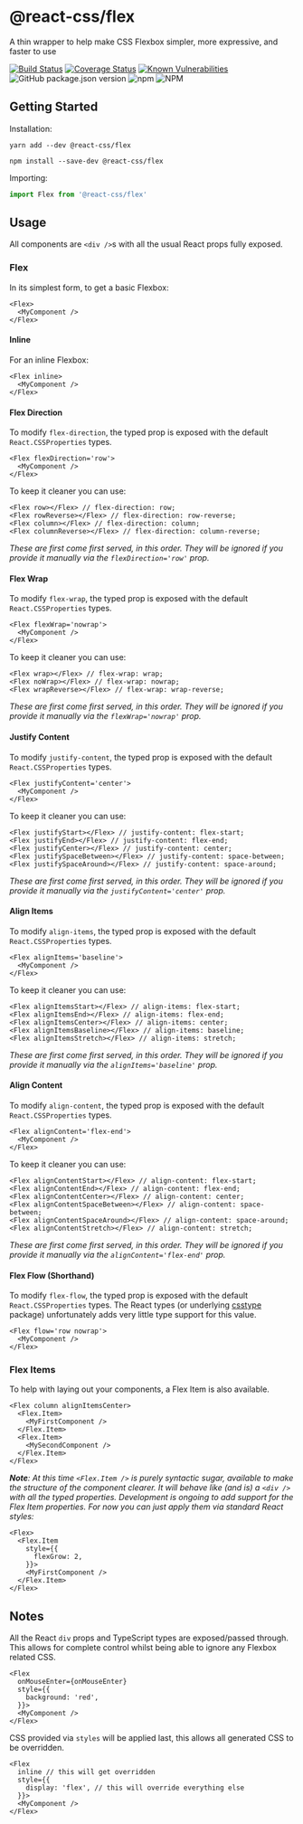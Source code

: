 # @react-css/flex

A thin wrapper to help make CSS Flexbox simpler, more expressive, and faster to use

[![Build Status](https://travis-ci.org/bikk-uk/react-css-flex.svg?branch=master)](https://travis-ci.org/bikk-uk/react-css-flex)
[![Coverage Status](https://coveralls.io/repos/github/bikk-uk/react-css-flex/badge.svg?branch=master)](https://coveralls.io/github/bikk-uk/react-css-flex?branch=master)
[![Known Vulnerabilities](https://snyk.io/test/github/bikk-uk/react-css-flex/badge.svg?targetFile=package.json)](https://snyk.io/test/github/bikk-uk/react-css-flex?targetFile=package.json)
![GitHub package.json version](https://img.shields.io/github/package-json/v/bikk-uk/react-css-flex?label=github)
![npm](https://img.shields.io/npm/v/@react-css/flex)
![NPM](https://img.shields.io/npm/l/@react-css/flex)

## Getting Started

Installation:

`yarn add --dev @react-css/flex`

`npm install --save-dev @react-css/flex`

Importing:

```typescript
import Flex from '@react-css/flex'
```

## Usage

All components are `<div />`s with all the usual React props fully exposed.

### Flex

In its simplest form, to get a basic Flexbox:

```tsx
<Flex>
  <MyComponent />
</Flex>
```

#### Inline

For an inline Flexbox:

```tsx
<Flex inline>
  <MyComponent />
</Flex>
```

#### Flex Direction

To modify `flex-direction`, the typed prop is exposed with the default `React.CSSProperties` types.

```tsx
<Flex flexDirection='row'>
  <MyComponent />
</Flex>
```

To keep it cleaner you can use:

```tsx
<Flex row></Flex> // flex-direction: row;
<Flex rowReverse></Flex> // flex-direction: row-reverse;
<Flex column></Flex> // flex-direction: column;
<Flex columnReverse></Flex> // flex-direction: column-reverse;
```

_These are first come first served, in this order. They will be ignored if you provide it manually via the `flexDirection='row'` prop._

#### Flex Wrap

To modify `flex-wrap`, the typed prop is exposed with the default `React.CSSProperties` types.

```tsx
<Flex flexWrap='nowrap'>
  <MyComponent />
</Flex>
```

To keep it cleaner you can use:

```tsx
<Flex wrap></Flex> // flex-wrap: wrap;
<Flex noWrap></Flex> // flex-wrap: nowrap;
<Flex wrapReverse></Flex> // flex-wrap: wrap-reverse;
```

_These are first come first served, in this order. They will be ignored if you provide it manually via the `flexWrap='nowrap'` prop._

#### Justify Content

To modify `justify-content`, the typed prop is exposed with the default `React.CSSProperties` types.

```tsx
<Flex justifyContent='center'>
  <MyComponent />
</Flex>
```

To keep it cleaner you can use:

```tsx
<Flex justifyStart></Flex> // justify-content: flex-start;
<Flex justifyEnd></Flex> // justify-content: flex-end;
<Flex justifyCenter></Flex> // justify-content: center;
<Flex justifySpaceBetween></Flex> // justify-content: space-between;
<Flex justifySpaceAround></Flex> // justify-content: space-around;
```

_These are first come first served, in this order. They will be ignored if you provide it manually via the `justifyContent='center'` prop._

#### Align Items

To modify `align-items`, the typed prop is exposed with the default `React.CSSProperties` types.

```tsx
<Flex alignItems='baseline'>
  <MyComponent />
</Flex>
```

To keep it cleaner you can use:

```tsx
<Flex alignItemsStart></Flex> // align-items: flex-start;
<Flex alignItemsEnd></Flex> // align-items: flex-end;
<Flex alignItemsCenter></Flex> // align-items: center;
<Flex alignItemsBaseline></Flex> // align-items: baseline;
<Flex alignItemsStretch></Flex> // align-items: stretch;
```

_These are first come first served, in this order. They will be ignored if you provide it manually via the `alignItems='baseline'` prop._

#### Align Content

To modify `align-content`, the typed prop is exposed with the default `React.CSSProperties` types.

```tsx
<Flex alignContent='flex-end'>
  <MyComponent />
</Flex>
```

To keep it cleaner you can use:

```tsx
<Flex alignContentStart></Flex> // align-content: flex-start;
<Flex alignContentEnd></Flex> // align-content: flex-end;
<Flex alignContentCenter></Flex> // align-content: center;
<Flex alignContentSpaceBetween></Flex> // align-content: space-between;
<Flex alignContentSpaceAround></Flex> // align-content: space-around;
<Flex alignContentStretch></Flex> // align-content: stretch;
```

_These are first come first served, in this order. They will be ignored if you provide it manually via the `alignContent='flex-end'` prop._

#### Flex Flow (Shorthand)

To modify `flex-flow`, the typed prop is exposed with the default `React.CSSProperties` types. The React types (or underlying [csstype](https://www.npmjs.com/package/csstype) package) unfortunately adds very little type support for this value.

```tsx
<Flex flow='row nowrap'>
  <MyComponent />
</Flex>
```

### Flex Items

To help with laying out your components, a Flex Item is also available.

```tsx
<Flex column alignItemsCenter>
  <Flex.Item>
    <MyFirstComponent />
  </Flex.Item>
  <Flex.Item>
    <MySecondComponent />
  </Flex.Item>
</Flex>
```

_**Note**: At this time `<Flex.Item />` is purely syntactic sugar, available to make the structure of the component clearer. It will behave like (and is) a `<div />` with all the typed properties. Development is ongoing to add support for the Flex Item properties. For now you can just apply them via standard React styles:_

```tsx
<Flex>
  <Flex.Item
    style={{
      flexGrow: 2,
    }}>
    <MyFirstComponent />
  </Flex.Item>
</Flex>
```

## Notes

All the React `div` props and TypeScript types are exposed/passed through. This allows for complete control whilst being able to ignore any Flexbox related CSS.

```tsx
<Flex
  onMouseEnter={onMouseEnter}
  style={{
    background: 'red',
  }}>
  <MyComponent />
</Flex>
```

CSS provided via `styles` will be applied last, this allows all generated CSS to be overridden.

```tsx
<Flex
  inline // this will get overridden
  style={{
    display: 'flex', // this will override everything else
  }}>
  <MyComponent />
</Flex>
```
